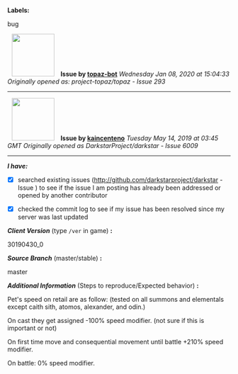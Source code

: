 **Labels:**

bug



<a href="https://github.com/topaz-bot"><img src="https://avatars3.githubusercontent.com/u/59651103?v=4" width="96" height="96" hspace="10"></img></a> **Issue by [topaz-bot](https://github.com/topaz-bot)**
_Wednesday Jan 08, 2020 at 15:04:33_
_Originally opened as: project-topaz/topaz - Issue 293_

----

<a href="https://github.com/kaincenteno"><img src="https://avatars3.githubusercontent.com/u/26943220?v=4"  width="96" height="96" hspace="10"></img></a> **Issue by [kaincenteno](https://github.com/kaincenteno)**
_Tuesday May 14, 2019 at 03:45 GMT_
_Originally opened as DarkstarProject/darkstar - Issue 6009_

----

<!-- place 'x' mark between square [] brackets to checkmark box -->

**_I have:_**

- [x] searched existing issues (http://github.com/darkstarproject/darkstar - Issue ) to see if the issue I am posting has already been addressed or opened by another contributor
- [x] checked the commit log to see if my issue has been resolved since my server was last updated


<!-- Issues will be closed without being looked into if the following information is missing (unless its not applicable). -->

**_Client Version_** (type `/ver` in game) **:** 
30190430_0

**_Source Branch_** (master/stable) **:** 
master

<!-- If there is a server you know we can reproduce this on right now, please mention it here. -->
**_Additional Information_** (Steps to reproduce/Expected behavior) **:** 
Pet's speed on retail are as follow: (tested on all summons and elementals except caith sith, atomos, alexander, and odin.)
On cast they get assigned -100% speed modifier. (not sure if this is important or not)
On first time move and consequential movement until battle +210% speed modifier.
On battle: 0% speed modifier.


